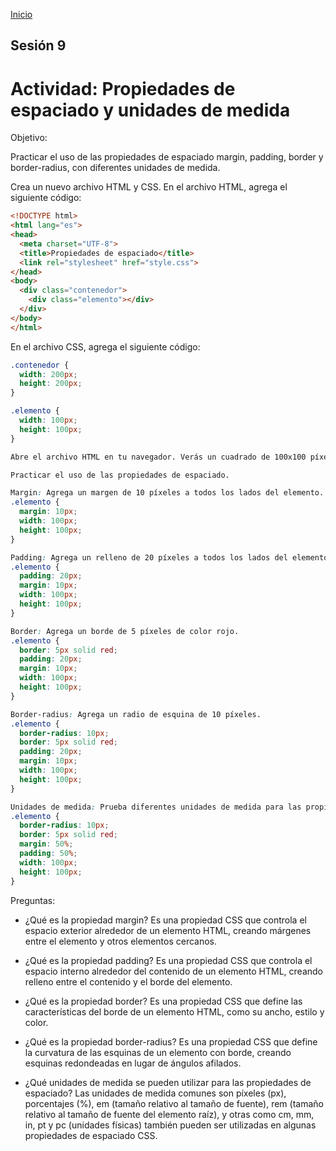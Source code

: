 <!-- No borrar o modificar -->
[Inicio](./index.md)

## Sesión 9 


<!-- Su documentación aquí -->
# Actividad: Propiedades de espaciado y unidades de medida
Objetivo:

Practicar el uso de las propiedades de espaciado margin, padding, border y border-radius, con diferentes unidades de medida.

Crea un nuevo archivo HTML y CSS.
En el archivo HTML, agrega el siguiente código:

```html
<!DOCTYPE html>
<html lang="es">
<head>
  <meta charset="UTF-8">
  <title>Propiedades de espaciado</title>
  <link rel="stylesheet" href="style.css">
</head>
<body>
  <div class="contenedor">
    <div class="elemento"></div>
  </div>
</body>
</html>
```

En el archivo CSS, agrega el siguiente código:

```css
.contenedor {
  width: 200px;
  height: 200px;
}

.elemento {
  width: 100px;
  height: 100px;
}

Abre el archivo HTML en tu navegador. Verás un cuadrado de 100x100 píxeles.

Practicar el uso de las propiedades de espaciado.

Margin: Agrega un margen de 10 píxeles a todos los lados del elemento.
.elemento {
  margin: 10px;
  width: 100px;
  height: 100px;
}

Padding: Agrega un relleno de 20 píxeles a todos los lados del elemento.
.elemento {
  padding: 20px;
  margin: 10px;
  width: 100px;
  height: 100px;
}

Border: Agrega un borde de 5 píxeles de color rojo.
.elemento {
  border: 5px solid red;
  padding: 20px;
  margin: 10px;
  width: 100px;
  height: 100px;
}

Border-radius: Agrega un radio de esquina de 10 píxeles.
.elemento {
  border-radius: 10px;
  border: 5px solid red;
  padding: 20px;
  margin: 10px;
  width: 100px;
  height: 100px;
}

Unidades de medida: Prueba diferentes unidades de medida para las propiedades de espaciado. Por ejemplo, puedes usar unidades porcentuales (%) para establecer un margen o relleno del 50%.
.elemento {
  border-radius: 10px;
  border: 5px solid red;
  margin: 50%;
  padding: 50%;
  width: 100px;
  height: 100px;
}
```

Preguntas:
- ¿Qué es la propiedad margin?
 Es una propiedad CSS que controla el espacio exterior alrededor de un elemento HTML, creando márgenes entre el elemento y otros elementos cercanos.

- ¿Qué es la propiedad padding?
Es una propiedad CSS que controla el espacio interno alrededor del contenido de un elemento HTML, creando relleno entre el contenido y el borde del elemento.

- ¿Qué es la propiedad border?
 Es una propiedad CSS que define las características del borde de un elemento HTML, como su ancho, estilo y color.

- ¿Qué es la propiedad border-radius?
Es una propiedad CSS que define la curvatura de las esquinas de un elemento con borde, creando esquinas redondeadas en lugar de ángulos afilados.

- ¿Qué unidades de medida se pueden utilizar para las propiedades de espaciado?
Las unidades de medida comunes son píxeles (px), porcentajes (%), em (tamaño relativo al tamaño de fuente), rem (tamaño relativo al tamaño de fuente del elemento raíz), y otras como cm, mm, in, pt y pc (unidades físicas) también pueden ser utilizadas en algunas propiedades de espaciado CSS.





